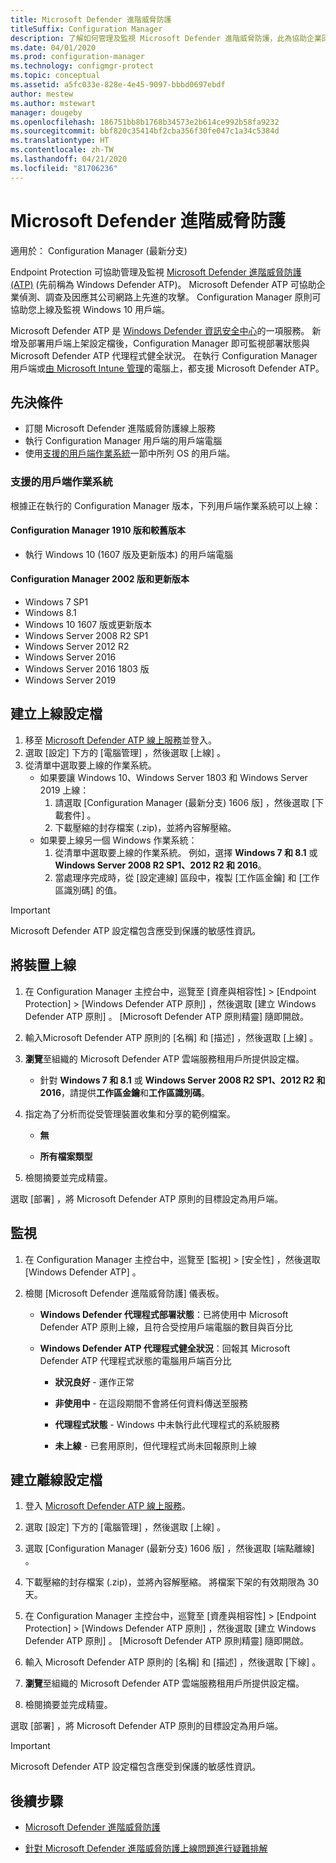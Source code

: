 ```yaml
---
title: Microsoft Defender 進階威脅防護
titleSuffix: Configuration Manager
description: 了解如何管理及監視 Microsoft Defender 進階威脅防護，此為協助企業回應先進攻擊的一項新服務。
ms.date: 04/01/2020
ms.prod: configuration-manager
ms.technology: configmgr-protect
ms.topic: conceptual
ms.assetid: a5fc033e-828e-4e45-9097-bbbd0697ebdf
author: mestew
ms.author: mstewart
manager: dougeby
ms.openlocfilehash: 186751bb8b1768b34573e2b614ce992b58fa9232
ms.sourcegitcommit: bbf820c35414bf2cba356f30fe047c1a34c5384d
ms.translationtype: HT
ms.contentlocale: zh-TW
ms.lasthandoff: 04/21/2020
ms.locfileid: "81706236"
---
```

# <a name="microsoft-defender-advanced-threat-protection"></a>Microsoft Defender 進階威脅防護

適用於：  Configuration Manager (最新分支)

Endpoint Protection 可協助管理及監視 [Microsoft Defender 進階威脅防護 (ATP)](https://docs.microsoft.com/windows/security/threat-protection/microsoft-defender-atp/microsoft-defender-advanced-threat-protection) (先前稱為 Windows Defender ATP)。 Microsoft Defender ATP 可協助企業偵測、調查及因應其公司網路上先進的攻擊。 Configuration Manager 原則可協助您上線及監視 Windows 10 用戶端。

Microsoft Defender ATP 是 [Windows Defender 資訊安全中心](https://securitycenter.windows.com)的一項服務。 新增及部署用戶端上架設定檔後，Configuration Manager 即可監視部署狀態與 Microsoft Defender ATP 代理程式健全狀況。 在執行 Configuration Manager 用戶端或[由 Microsoft Intune 管理](https://docs.microsoft.com/intune/protect/advanced-threat-protection)的電腦上，都支援 Microsoft Defender ATP。

## <a name="prerequisites"></a>先決條件

- 訂閱 Microsoft Defender 進階威脅防護線上服務  
- 執行 Configuration Manager 用戶端的用戶端電腦
- 使用[支援的用戶端作業系統](#bkmk_os)一節中所列 OS 的用戶端。 

### <a name="supported-client-operating-systems"></a><a name="bkmk_os"></a> 支援的用戶端作業系統
根據正在執行的 Configuration Manager 版本，下列用戶端作業系統可以上線：

#### <a name="configuration-manager-version-1910-and-prior"></a>Configuration Manager 1910 版和較舊版本

- 執行 Windows 10 (1607 版及更新版本) 的用戶端電腦

#### <a name="configuration-manager-version-2002-and-later"></a>Configuration Manager 2002 版和更新版本
<!--5229962-->
- Windows 7 SP1
- Windows 8.1
- Windows 10 1607 版或更新版本
- Windows Server 2008 R2 SP1
- Windows Server 2012 R2
- Windows Server 2016
- Windows Server 2016 1803 版
- Windows Server 2019

## <a name="create-an-onboarding-configuration-file"></a>建立上線設定檔

1. 移至 [Microsoft Defender ATP 線上服務](https://securitycenter.windows.com/)並登入。
1. 選取 [設定]  下方的 [電腦管理]  ，然後選取 [上線]  。
1. 從清單中選取要上線的作業系統。
   - 如果要讓 Windows 10、Windows Server 1803 和 Windows Server 2019 上線：
      1. 請選取 [Configuration Manager (最新分支) 1606 版]  ，然後選取 [下載套件]  。
      1. 下載壓縮的封存檔案 (.zip)，並將內容解壓縮。
   - 如果要上線另一個 Windows 作業系統： 
      1. 從清單中選取要上線的作業系統。 例如，選擇 **Windows 7 和 8.1** 或 **Windows Server 2008 R2 SP1、2012 R2 和 2016**。
      1. 當處理序完成時，從 [設定連線]  區段中，複製 [工作區金鑰]  和 [工作區識別碼]  的值。

> [!IMPORTANT]
> Microsoft Defender ATP 設定檔包含應受到保護的敏感性資訊。

## <a name="onboard-devices"></a>將裝置上線

1. 在 Configuration Manager 主控台中，巡覽至 [資產與相容性]   > [Endpoint Protection]   > [Windows Defender ATP 原則]  ，然後選取 [建立 Windows Defender ATP 原則]  。 [Microsoft Defender ATP 原則精靈] 隨即開啟。  
1. 輸入Microsoft Defender ATP 原則的 [名稱]  和 [描述]  ，然後選取 [上線]  。
1. **瀏覽**至組織的 Microsoft Defender ATP 雲端服務租用戶所提供設定檔。
   - 針對 **Windows 7 和 8.1** 或 **Windows Server 2008 R2 SP1、2012 R2 和 2016**，請提供**工作區金鑰**和**工作區識別碼**。
1. 指定為了分析而從受管理裝置收集和分享的範例檔案。  

   - **無**

   - **所有檔案類型**  
1. 檢閱摘要並完成精靈。  

選取 [部署]  ，將 Microsoft Defender ATP 原則的目標設定為用戶端。

## <a name="monitor"></a>監視

1. 在 Configuration Manager 主控台中，巡覽至 [監視]   > [安全性]  ，然後選取 [Windows Defender ATP]  。  

1. 檢閱 [Microsoft Defender 進階威脅防護] 儀表板。  

    - **Windows Defender 代理程式部署狀態**：已將使用中 Microsoft Defender ATP 原則上線，且符合受控用戶端電腦的數目與百分比  

    - **Windows Defender ATP 代理程式健全狀況**：回報其 Microsoft Defender ATP 代理程式狀態的電腦用戶端百分比  

        - **狀況良好** - 運作正常  

        - **非使用中** - 在這段期間不會將任何資料傳送至服務  

        - **代理程式狀態** - Windows 中未執行此代理程式的系統服務  

        - **未上線** - 已套用原則，但代理程式尚未回報原則上線  

## <a name="create-an-offboarding-configuration-file"></a>建立離線設定檔  

1. 登入 [Microsoft Defender ATP 線上服務](https://securitycenter.windows.com/)。

1. 選取 [設定]  下方的 [電腦管理]  ，然後選取 [上線]  。  

1. 選取 [Configuration Manager (最新分支) 1606 版]  ，然後選取 [端點離線]  。  

1. 下載壓縮的封存檔案 (.zip)，並將內容解壓縮。 將檔案下架的有效期限為 30 天。

1. 在 Configuration Manager 主控台中，巡覽至 [資產與相容性]   > [Endpoint Protection]   > [Windows Defender ATP 原則]  ，然後選取 [建立 Windows Defender ATP 原則]  。 [Microsoft Defender ATP 原則精靈] 隨即開啟。  

1. 輸入 Microsoft Defender ATP 原則的 [名稱]  和 [描述]  ，然後選取 [下線]  。

1. **瀏覽**至組織的 Microsoft Defender ATP 雲端服務租用戶所提供設定檔。

1. 檢閱摘要並完成精靈。  

選取 [部署]  ，將 Microsoft Defender ATP 原則的目標設定為用戶端。  

> [!IMPORTANT]
> Microsoft Defender ATP 設定檔包含應受到保護的敏感性資訊。

## <a name="next-steps"></a>後續步驟

- [Microsoft Defender 進階威脅防護](https://docs.microsoft.com/windows/security/threat-protection/microsoft-defender-atp/microsoft-defender-advanced-threat-protection)

- [針對 Microsoft Defender 進階威脅防護上線問題進行疑難排解](https://docs.microsoft.com/windows/security/threat-protection/microsoft-defender-atp/troubleshoot-onboarding)
